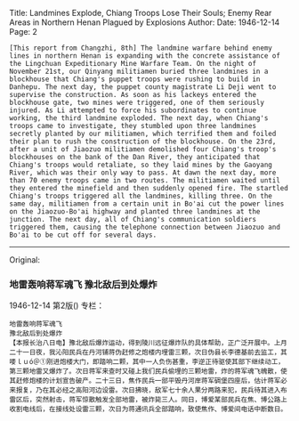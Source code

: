 Title: Landmines Explode, Chiang Troops Lose Their Souls; Enemy Rear Areas in Northern Henan Plagued by Explosions
Author:
Date: 1946-12-14
Page: 2

    [This report from Changzhi, 8th] The landmine warfare behind enemy lines in northern Henan is expanding with the concrete assistance of the Lingchuan Expeditionary Mine Warfare Team. On the night of November 21st, our Qinyang militiamen buried three landmines in a blockhouse that Chiang's puppet troops were rushing to build in Danhepu. The next day, the puppet county magistrate Li Deji went to supervise the construction. As soon as his lackeys entered the blockhouse gate, two mines were triggered, one of them seriously injured. As Li attempted to force his subordinates to continue working, the third landmine exploded. The next day, when Chiang's troops came to investigate, they stumbled upon three landmines secretly planted by our militiamen, which terrified them and foiled their plan to rush the construction of the blockhouse. On the 23rd, after a unit of Jiaozuo militiamen demolished four Chiang's troop's blockhouses on the bank of the Dan River, they anticipated that Chiang's troops would retaliate, so they laid mines by the Gaoyang River, which was their only way to pass. At dawn the next day, more than 70 enemy troops came in two routes. The militiamen waited until they entered the minefield and then suddenly opened fire. The startled Chiang's troops triggered all the landmines, killing three. On the same day, militiamen from a certain unit in Bo'ai cut the power lines on the Jiaozuo-Bo'ai highway and planted three landmines at the junction. The next day, all of Chiang's communication soldiers triggered them, causing the telephone connection between Jiaozuo and Bo'ai to be cut off for several days.



<hr /> 

Original: 


### 地雷轰响蒋军魂飞  豫北敌后到处爆炸

1946-12-14
第2版()
专栏：

    地雷轰响蒋军魂飞
    豫北敌后到处爆炸
    【本报长治八日电】豫北敌后爆炸运动，得到陵川远征爆炸队的具体帮助，正广泛开展中。上月二十一日夜，我沁阳民兵在丹河铺蒋伪赶修之炮楼内埋雷三颗，次日伪县长李德基前去监工，其喽ｌｕó＠①刚进炮楼大门，即踏响二颗，其中一人负伤甚重，李逆正待驱使其部下继续动工，第三颗地雷又爆炸了。次日蒋军来查时又碰上我们民兵偷埋的三颗地雷，炸的蒋军魂飞魄散，使其赶修炮楼的计划宣告破产。二十三日，焦作民兵一部平毁丹河岸蒋军碉堡四座后，估计蒋军必来报复，乃在其必经之高阳河边设雷。次日拂晓，敌军七十余人果分两路来犯，民兵待其进入布雷区后，突然射击，蒋军惊散触发全部地雷，被炸毙三人。同日，博爱某部民兵在焦、博公路上收割电线后，在接线处设雷三颗，次日为蒋通讯兵全部踏响，致使焦作、博爱间电话中断数日。
